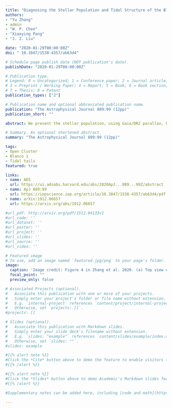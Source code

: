 ```yaml
---
title: "Diagnosing the Stellar Population and Tidal Structure of the Blanco1 Star Cluster"
authors:
- "Yu Zhang"
- admin
- "W. P. Chen"
- "Xiaoying Pang"
- "J. Z. Liu"

date: "2020-01-29T00:00:00Z"
doi: " 10.3847/1538-4357/ab63d4"

# Schedule page publish date (NOT publication's date).
publishDate: "2020-01-29T00:00:00Z"

# Publication type.
# Legend: 0 = Uncategorized; 1 = Conference paper; 2 = Journal article;
# 3 = Preprint / Working Paper; 4 = Report; 5 = Book; 6 = Book section;
# 7 = Thesis; 8 = Patent
publication_types: ["2"]

# Publication name and optional abbreviated publication name.
publication: "The Astrophysical Journal 889:99 (12pp)"
publication_short: ""

abstract: We present the stellar population, using Gaia/DR2 parallax, kinematics, and photometry, of the young ($\sim 100$Myr), nearby ($\sim 230$pc) open cluster, Blanco1.  A total of 644 member candidates are identified via the unsupervised machine learning method StarGO to find the clustering in the 5-dimensional position and proper motion parameter ($X$, $Y$, $Z$, $\mu_\alpha \cos\delta$, $\mu_\delta$) space. Within the tidal radius of $10.0 \pm 0.3$pc, there are 488 member candidates, 3 times more than those outside. Seen toward the Galactic South Pole, Blanco\,1 renders a vintage view of its morphology in the Galactic plane. A leading tail and a trailing tail, each of 50--60pc, are found for the first time for this cluster, with stars further from the cluster center streaming away faster, manifest stellar stripping. Blanco1 has a total detected mass of $285\pm32$ M$_{\odot}$ with a mass function consistent with a slope of $\alpha=1.35\pm0.2$ in the sense of $dN/dm \propto m^{-\alpha}$, in the mass range of $0.25$--$2.51$ M$_{\odot}$, where $N$ is the number of members and $m$ is stellar mass. A Minimum Spanning Tree ($\Lambda_{\rm MSR}$) analysis shows the cluster to be moderately mass segregated among the most massive members ($\gtrsim 1.4$ M$_{\odot}$), suggesting an early stage of dynamical disintegration.

# Summary. An optional shortened abstract.
summary: "The Astrophysical Journal 889:99 (12pp)"

tags:
- Open Cluster
- Blanco 1
- Tidal tails
featured: true

links:
- name: ADS
  url: https://ui.adsabs.harvard.edu/abs/2020ApJ...889...99Z/abstract
- name: ApJ 889:99
  url: https://iopscience.iop.org/article/10.3847/1538-4357/ab63d4/pdf
- name: arXiv:1912.06657
  url: https://arxiv.org/abs/1912.06657

#url_pdf: http://arxiv.org/pdf/1512.04133v1
#url_code: ''
#url_dataset: ''
#url_poster: ''
#url_project: ''
#url_slides: ''
#url_source: ''
#url_video: ''

# Featured image
# To use, add an image named `featured.jpg/png` to your page's folder.
image:
  caption: 'Image credit: Figure 4 in Zhang et al. 2020. (a) Top view of Blanco1; (b) PM plot'
  focal_point: ""
  preview_only: false

# Associated Projects (optional).
#   Associate this publication with one or more of your projects.
#   Simply enter your project's folder or file name without extension.
#   E.g. `internal-project` references `content/project/internal-project/index.md`.
#   Otherwise, set `projects: []`.
#projects: []

# Slides (optional).
#   Associate this publication with Markdown slides.
#   Simply enter your slide deck's filename without extension.
#   E.g. `slides: "example"` references `content/slides/example/index.md`.
#   Otherwise, set `slides: ""`.
#slides: example

#{{% alert note %}}
#Click the *Cite* button above to demo the feature to enable visitors to import publication metadata into their reference #management software.
#{{% /alert %}}

#{{% alert note %}}
#Click the *Slides* button above to demo Academic's Markdown slides feature.
#{{% /alert %}}

#Supplementary notes can be added here, including [code and math](https://sourcethemes.com/academic/docs/writing-markdown-#latex/).

---
```

